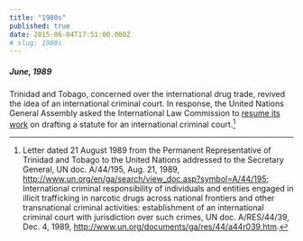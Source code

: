 ```yaml
---
title: "1980s"
published: true
date: 2015-06-04T17:51:00.000Z
# slug: 1980s
---
```


##### June, 1989

Trinidad and Tobago, concerned over the international drug trade, revived the idea of an international criminal court. In response, the United Nations General Assembly asked the International Law Commission to [resume its work](http://www.un.org/documents/ga/res/44/a44r039.htm) on drafting a statute for an international criminal court.[^source1989]  



[^source1989]: Letter dated 21 August 1989 from the Permanent Representative of Trinidad and Tobago to the United Nations addressed to the Secretary General, UN doc. A/44/195, Aug. 21, 1989, http://www.un.org/en/ga/search/view_doc.asp?symbol=A/44/195; International criminal responsibility of individuals and entities engaged in illicit trafficking in narcotic drugs across national frontiers and other transnational criminal activities: establishment of an international criminal court with jurisdiction over such crimes, UN doc. A/RES/44/39, Dec. 4, 1989, http://www.un.org/documents/ga/res/44/a44r039.htm.
